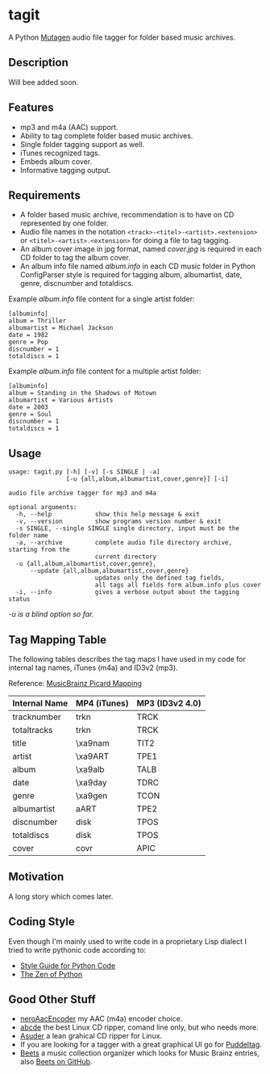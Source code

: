 tagit
=====

A Python [Mutagen] audio file tagger for folder based music archives.

Description
-----------

Will bee added soon.

Features
--------
* mp3 and m4a (AAC) support.
* Ability to tag complete folder based music archives.
* Single folder tagging support as well.
* iTunes recognized tags.
* Embeds album cover.
* Informative tagging output.

Requirements
------------
* A folder based music archive, recommendation is to have on CD represented by one folder.
* Audio file names in the notation ```<track>-<titel>-<artist>.<extension>``` or 
  ```<titel>-<artist>.<extension>``` for doing a file to tag tagging. 
* An album cover image in jpg format, named *cover.jpg* is required in each CD folder
  to tag the album cover.
* An album info file named *album.info* in each CD music folder in Python ConfigParser style is
required for tagging album, albumartist, date, genre, discnumber and totaldiscs.

Example *album.info* file content for a single artist folder:
```
[albuminfo]
album = Thriller
albumartist = Michael Jackson
date = 1982
genre = Pop
discnumber = 1
totaldiscs = 1
```

Example *album.info* file content for a multiple artist folder:
```
[albuminfo]
album = Standing in the Shadows of Motown
albumartist = Various Artists
date = 2003
genre = Soul
discnumber = 1
totaldiscs = 1
```

Usage
-----
```
usage: tagit.py [-h] [-v] [-s SINGLE | -a]
                [-u {all,album,albumartist,cover,genre}] [-i]

audio file archive tagger for mp3 and m4a

optional arguments:
  -h, --help            show this help message & exit
  -v, --version         show programs version number & exit
  -s SINGLE, --single SINGLE single directory, input must be the folder name
  -a, --archive         complete audio file directory archive, starting from the 
                        current directory
  -u {all,album,albumartist,cover,genre}, 
      --update {all,album,albumartist,cover,genre}
                        updates only the defined tag fields, 
                        all tags all fields form album.info plus cover
  -i, --info            gives a verbose output about the tagging status
```
*-u is a blind option so far.*


Tag Mapping Table
-----------------

The following tables describes the tag maps I have used in my code
for internal tag names, iTunes (m4a) and ID3v2 (mp3).

Reference: [MusicBrainz Picard Mapping]

| Internal Name | MP4 (iTunes) | MP3 (ID3v2 4.0) 
|---------------|--------------|-----------------
| tracknumber   | trkn         | TRCK            
| totaltracks   | trkn         | TRCK         
| title         | \xa9nam      | TIT2       
| artist        | \xa9ART      | TPE1
| album         | \xa9alb      | TALB        
| date          | \xa9day      | TDRC        
| genre         | \xa9gen      | TCON
| albumartist   | aART         | TPE2          
| discnumber    | disk         | TPOS
| totaldiscs    | disk         | TPOS
| cover         | covr         | APIC

Motivation
----------
A long story which comes later.

Coding Style
------------
Even though I'm mainly used to write code in a proprietary Lisp dialect
I tried to write pythonic code according to:
* [Style Guide for Python Code]
* [The Zen of Python]


Good Other Stuff
----------------
* [neroAacEncoder] my AAC (m4a) encoder choice.
* [abcde] the best Linux CD ripper, comand line only, but who needs more.
* [Asuder] a lean grahical CD ripper for Linux.
* If you are looking for a tagger with a great graphical UI
  go for [Puddeltag].
* [Beets] a music collection organizer which looks for Music Brainz entries, also  [Beets on GitHub].

[Mutagen]:https://code.google.com/p/mutagen/
[neroAacEncoder]:http://www.nero.com/enu/company/about-nero/nero-aac-codec.php
[abcde]:https://code.google.com/p/abcde/
[Asuder]:http://littlesvr.ca/asunder/
[MusicBrainz Picard Mapping]:https://musicbrainz.org/doc/MusicBrainz_Picard/Tags/Mapping
[Style Guide for Python Code]:http://legacy.python.org/dev/peps/pep-0008/
[The Zen of Python]:http://legacy.python.org/dev/peps/pep-0020/
[Puddeltag]:http://puddletag.sourceforge.net/
[Beets]:http://beets.radbox.org/
[Beets on GitHub]:https://github.com/sampsyo/beets
